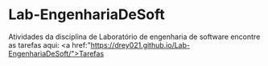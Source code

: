 # Lab-EngenhariaDeSoft
Atividades da disciplina de Laboratório de engenharia de software encontre as tarefas aqui: <a href:"https://drey021.github.io/Lab-EngenhariaDeSoft/">Tarefas</a>
